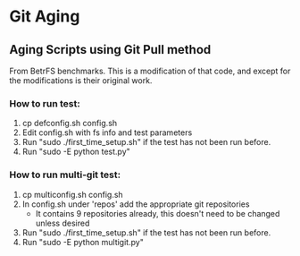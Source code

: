 # Git Aging
Aging Scripts using Git Pull method
-----------------------------------
From BetrFS benchmarks. This is a modification of that code, and except for the modifications is their original work. 

### How to run test:
1. cp defconfig.sh config.sh
2. Edit config.sh with fs info and test parameters
3. Run "sudo ./first_time_setup.sh" if the test has not been run before.
4. Run "sudo -E python test.py"

### How to run multi-git test:
1. cp multiconfig.sh config.sh
2. In config.sh under 'repos' add the appropriate git repositories
	- It contains 9 repositories already, this doesn't need to be changed unless desired
3. Run "sudo ./first_time_setup.sh" if the test has not been run before.
4. Run "sudo -E python multigit.py"
